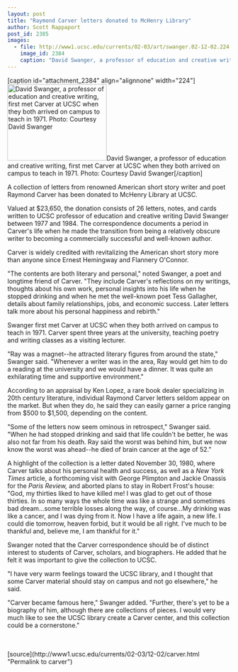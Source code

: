 ```yaml
---
layout: post
title: "Raymond Carver letters donated to McHenry Library"
author: Scott Rappaport
post_id: 2385
images:
  - file: http://www1.ucsc.edu/currents/02-03/art/swanger.02-12-02.224.jpg
    image_id: 2384
    caption: "David Swanger, a professor of education and creative writing, first met Carver at UCSC when they both arrived on campus to teach in 1971. Photo: Courtesy David Swanger"
---
```


[caption id="attachment_2384" align="alignnone" width="224"]<a href="http://localhost/mysite/wp-content/uploads/2002/12/swanger.02-12-02.224.jpg"><img class="size-full wp-image-2384" src="http://localhost/mysite/wp-content/uploads/2002/12/swanger.02-12-02.224.jpg" alt="David Swanger, a professor of education and creative writing, first met Carver at UCSC when they both arrived on campus to teach in 1971. Photo: Courtesy David Swanger" width="224" height="172" /></a>David Swanger, a professor of education and creative writing, first met Carver at UCSC when they both arrived on campus to teach in 1971. Photo: Courtesy David Swanger[/caption]
<p>
  A collection of letters from renowned American short story writer and poet Raymond Carver has been donated to McHenry Library at UCSC.
</p>
<p>
  Valued at $23,650, the donation consists of 26 letters, notes, and cards written to UCSC professor of education and creative writing David Swanger between 1977 and 1984. The correspondence documents a period in Carver's life when he made the transition from being a relatively obscure writer to becoming a commercially successful and well-known author.
</p>
<p>
  Carver is widely credited with revitalizing the American short story more than anyone since Ernest Hemingway and Flannery O'Connor.<br>
</p>
<p>
  "The contents are both literary and personal," noted Swanger, a poet and longtime friend of Carver. "They include Carver's reflections on my writings, thoughts about his own work, personal insights into his life when he stopped drinking and when he met the well-known poet Tess Gallagher, details about family relationships, jobs, and economic success. Later letters talk more about his personal happiness and rebirth."<br>
</p>
<p>
  Swanger first met Carver at UCSC when they both arrived on campus to teach in 1971. Carver spent three years at the university, teaching poetry and writing classes as a visiting lecturer.<br>
</p>
<p>
  "Ray was a magnet--he attracted literary figures from around the state," Swanger said. "Whenever a writer was in the area, Ray would get him to do a reading at the university and we would have a dinner. It was quite an exhilarating time and supportive environment."<br>
</p>
<p>
  According to an appraisal by Ken Lopez, a rare book dealer specializing in 20th century literature, individual Raymond Carver letters seldom appear on the market. But when they do, he said they can easily garner a price ranging from $500 to $1,500, depending on the content.<br>
</p>
<p>
  "Some of the letters now seem ominous in retrospect," Swanger said. "When he had stopped drinking and said that life couldn't be better, he was also not far from his death. Ray said the worst was behind him, but we now know the worst was ahead--he died of brain cancer at the age of 52."<br>
</p>
<p>
  A highlight of the collection is a letter dated November 30, 1980, where Carver talks about his personal health and success, as well as a <i>New York Times</i> article, a forthcoming visit with George Plimpton and Jackie Onassis for the <i>Paris Review,</i> and aborted plans to stay in Robert Frost's house: "God, my thirties liked to have killed me! I was glad to get out of those thirties. In so many ways the whole time was like a strange and sometimes bad dream...some terrible losses along the way, of course...My drinking was like a cancer, and I was dying from it. Now I have a life again, a new life. I could die tomorrow, heaven forbid, but it would be all right. I've much to be thankful and, believe me, I am thankful for it."<br>
</p>
<p>
  Swanger noted that the Carver correspondence should be of distinct interest to students of Carver, scholars, and biographers. He added that he felt it was important to give the collection to UCSC.<br>
</p>
<p>
  "I have very warm feelings toward the UCSC library, and I thought that some Carver material should stay on campus and not go elsewhere," he said.<br>
</p>
<p>
  "Carver became famous here," Swanger added. "Further, there's yet to be a biography of him, although there are collections of pieces. I would very much like to see the UCSC library create a Carver center, and this collection could be a cornerstone."<br>
  <br>
  <br>

</p>
<p>

</p>
[source](http://www1.ucsc.edu/currents/02-03/12-02/carver.html "Permalink to carver")

